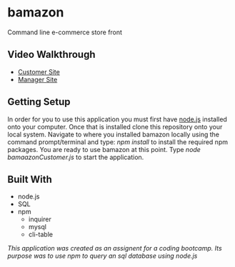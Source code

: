 # bamazon
Command line e-commerce store front 

## Video Walkthrough
- [Customer Site]()
- [Manager Site]()

## Getting Setup
In order for you to use this application you must first have [node.js](https://nodejs.org/en/download/) installed onto your computer. Once that is installed clone this repository onto your local system. Navigate to where you installed bamazon locally using the command prompt/terminal and type: _npm install_ to install the required npm packages. You are ready to use bamazon at this point. Type _node bamaazonCustomer.js_ to start the application.

## Built With
- node.js
- SQL
- npm
  - inquirer
  - mysql
  - cli-table


_This application was created as an assignent for a coding bootcamp. Its purpose was to use npm to query an sql database using node.js_
